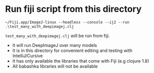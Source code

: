 # Run fiji script from this directory
````
~/Fiji.app/ImageJ-linux --headless --console --ij2 --run .\test_many_with_deepimagej.clj
````

`test_many_with_deepimagej.clj` will be run from fiji.
- It will run DeepImageJ over many models 
- It is in this directory for convenient editing and testing with
  IntelliJ/Cursive
- It has only available the libraries that come with Fiji (e.g clojure 1.8)
- All babashka libraries will not be available
